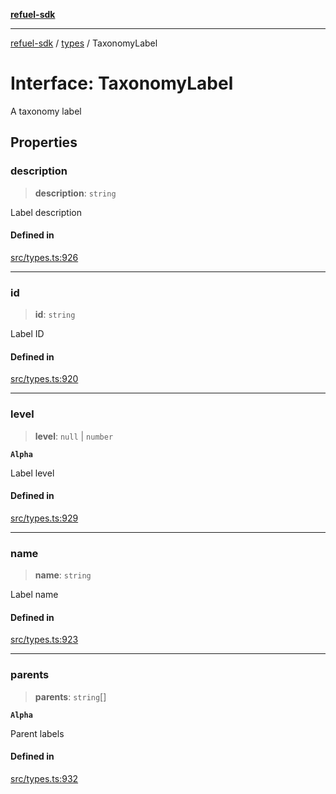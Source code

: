 [**refuel-sdk**](../../README.md)

***

[refuel-sdk](../../modules.md) / [types](../README.md) / TaxonomyLabel

# Interface: TaxonomyLabel

A taxonomy label

## Properties

### description

> **description**: `string`

Label description

#### Defined in

[src/types.ts:926](https://github.com/refuel-ai/refuel-sdk/blob/992e715e614e75caa11e039ae8b03c5366ed7bea/src/types.ts#L926)

***

### id

> **id**: `string`

Label ID

#### Defined in

[src/types.ts:920](https://github.com/refuel-ai/refuel-sdk/blob/992e715e614e75caa11e039ae8b03c5366ed7bea/src/types.ts#L920)

***

### level

> **level**: `null` \| `number`

**`Alpha`**

Label level

#### Defined in

[src/types.ts:929](https://github.com/refuel-ai/refuel-sdk/blob/992e715e614e75caa11e039ae8b03c5366ed7bea/src/types.ts#L929)

***

### name

> **name**: `string`

Label name

#### Defined in

[src/types.ts:923](https://github.com/refuel-ai/refuel-sdk/blob/992e715e614e75caa11e039ae8b03c5366ed7bea/src/types.ts#L923)

***

### parents

> **parents**: `string`[]

**`Alpha`**

Parent labels

#### Defined in

[src/types.ts:932](https://github.com/refuel-ai/refuel-sdk/blob/992e715e614e75caa11e039ae8b03c5366ed7bea/src/types.ts#L932)
